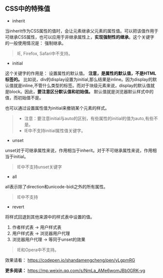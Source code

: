 ## CSS中的特殊值
- inherit

当inherit作为CSS属性的值时，会让元素继承父元素的属性值。可以把该值作用于可继承CSS属性，也可以应用于非继承属性上，**实现强制性的继承**。这个关键字的一般使用情况是： 强制继承。
> IE, Firefox, Safari中不支持。

- initial

这个关键字的作用是： 设置属性的默认值。 **注意，是属性的默认值，不是HTML标签的。** 比如说，div的display设置为initial,那么结果是inline。因为display的默认值就是inline,不管什么类型的标签。而对于块级元素来说，display的默认值就是block。因此，**要注意区分默认值和初始值。** 默认值就是浏览器默认样式中的值，而初始值不是。

也可以通过设置属性值为initial来撤销某个元素的样式。

> - 注意：要注意initial与auto的区别，有些属性的initial的值为auto,有些不是。
> - IE中不支持initial属性值关键字。

- unset

unset对于可继承属性来说，作用相当于inherit。对于不可继承属性来说，作用相当于initial。
> IE中不支持unset关键字

- all

all表示除了direction和unicode-bidi之外的所有属性。
> IE中不支持

- revert

将样式回退到其他来源中的样式表中设置的值。

1. 作者样式表  ->  用户样式表
2. 用户样式表  ->  浏览器用户代理
3. 浏览器用户代理  ->  等同于unset的效果
> IE和Opera中不支持。


效果请看： https://codepen.io/shandamengcheng/pen/yLgpmRG

**更多阅读：**  https://mp.weixin.qq.com/s/NmLa_AMe6womJBb0GRK-vg